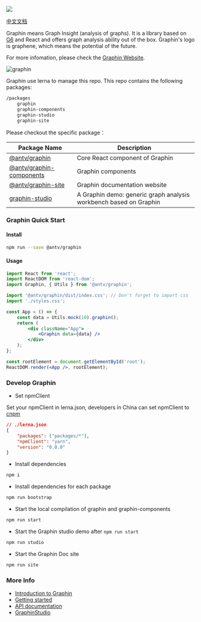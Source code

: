 ![](https://camo.githubusercontent.com/2b77a87432d47fb4f20f5b0bfbdcb2db15775dab/68747470733a2f2f67772e616c697061796f626a656374732e636f6d2f6d646e2f726d735f3030656463622f616674732f696d672f412a456b4a6d52726d754a41674141414141414141414141426b4152516e4151)

[中文文档](./README.cn-ZH.md)

Graphin means Graph Insight (analysis of graphs). It is a library based on [G6](https://github.com/antvis/g6) and React and offers graph analysis ability out of the box. Graphin's logo is graphene, which means the potential of the future.

For more infomation, please check the [Graphin Website](https://graphin.antv.vision/zh).

![graphin](https://gw.alipayobjects.com/mdn/rms_00edcb/afts/img/A*N-5PT6UO9LAAAAAAAAAAAABkARQnAQ)

Graphin use lerna to manage this repo. This repo contains the following packages:

```bash
/packages
    graphin
    graphin-components
    graphin-studio
    graphin-site
```

Please checkout the specific package：

| Package Name                                                                                          | Description                                                       |
| ----------------------------------------------------------------------------------------------------- | ----------------------------------------------------------------- |
| [@antv/graphin](https://github.com/antvis/graphin/tree/master/packages/graphin)                       | Core React component of Graphin                                   |
| [@antv/graphin-components](https://github.com/antvis/graphin/tree/master/packages/graphin-components) | Graphin components                                                |
| [@antv/graphin-site](https://github.com/antvis/graphin/tree/master/packages/graphin-site)             | Graphin documentation website                                     |
| [graphin-studio](https://github.com/antvis/graphin/tree/master/packages/graphin-studio)               | A Graphin demo: generic graph analysis workbench based on Graphin |

### Graphin Quick Start

#### Install

```bash
npm run --save @antv/graphin
```

#### Usage

```jsx
import React from 'react';
import ReactDOM from 'react-dom';
import Graphin, { Utils } from '@antv/graphin';

import '@antv/graphin/dist/index.css'; // Don't forget to import css
import './styles.css';

const App = () => {
    const data = Utils.mock(10).graphin();
    return (
        <div className="App">
            <Graphin data={data} />
        </div>
    );
};

const rootElement = document.getElementById('root');
ReactDOM.render(<App />, rootElement);
```

### Develop Graphin

-   Set npmClient

Set your npmClient in lerna.json, developers in China can set npmClient to [cnpm](https://www.npmjs.com/package/cnpm)

```json
// ./lerna.json
{
    "packages": ["packages/*"],
    "npmClient": "yarn",
    "version": "0.0.0"
}
```

-   Install dependencies

```bash
npm i
```

-   Install dependencies for each package

```bash
npm run bootstrap
```

-   Start the local compilation of graphin and graphin-components

```bash
npm run start
```

-   Start the Graphin studio demo after `npm run start`

```bash
npm run studio
```

-   Start the Graphin Doc site

```bash
npm run site
```

### More Info

-   [Introduction to Graphin](https://graphin.antv.vision/zh/docs/manual/introduction)
-   [Getting started](https://graphin.antv.vision/zh/docs/manual/getting-started)
-   [API documentation](https://graphin.antv.vision/zh/docs/api/graphin)
-   [GraphinStudio](https://graphin.antv.vision/zh/GraphinStudio)

